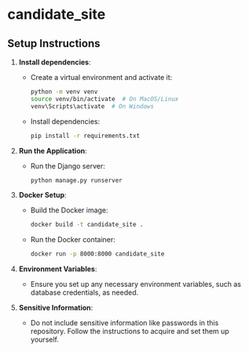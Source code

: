 # candidate_site

## Setup Instructions

1. **Install dependencies**:
   - Create a virtual environment and activate it:
     ```bash
     python -m venv venv
     source venv/bin/activate  # On MacOS/Linux
     venv\Scripts\activate  # On Windows
     ```

   - Install dependencies:
     ```bash
     pip install -r requirements.txt
     ```

2. **Run the Application**:
   - Run the Django server:
     ```bash
     python manage.py runserver
     ```

3. **Docker Setup**:
   - Build the Docker image:
     ```bash
     docker build -t candidate_site .
     ```

   - Run the Docker container:
     ```bash
     docker run -p 8000:8000 candidate_site
     ```

4. **Environment Variables**:
   - Ensure you set up any necessary environment variables, such as database credentials, as needed.

5. **Sensitive Information**:
   - Do not include sensitive information like passwords in this repository. Follow the instructions to acquire and set them up yourself.

